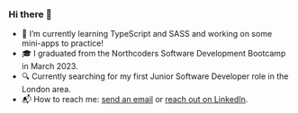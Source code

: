 ### Hi there 👋


- 🔭 I’m currently learning TypeScript and SASS and working on some mini-apps to practice!
- 🎓 I graduated from the Northcoders Software Development Bootcamp in March 2023.
- 🔍 Currently searching for my first Junior Software Developer role in the London area.
- 📬 How to reach me: [send an email](leahb_96@hotmail.co.uk) or [reach out on LinkedIn](https://www.linkedin.com/in/leahrbanks).
